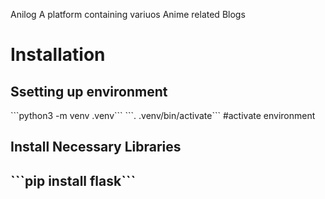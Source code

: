 Anilog
A platform containing variuos Anime related Blogs

<h1>Installation</h1>
<h2>Ssetting up environment</h2>
```python3 -m venv .venv```
```. .venv/bin/activate``` #activate environment
<h2>Install Necessary Libraries<h2>
```pip install flask```
